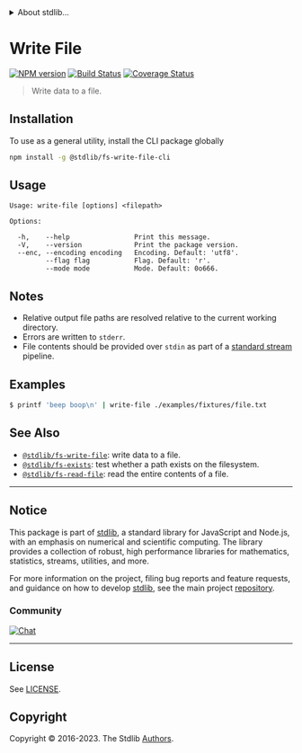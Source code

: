 <!--

@license Apache-2.0

Copyright (c) 2018 The Stdlib Authors.

Licensed under the Apache License, Version 2.0 (the "License");
you may not use this file except in compliance with the License.
You may obtain a copy of the License at

   http://www.apache.org/licenses/LICENSE-2.0

Unless required by applicable law or agreed to in writing, software
distributed under the License is distributed on an "AS IS" BASIS,
WITHOUT WARRANTIES OR CONDITIONS OF ANY KIND, either express or implied.
See the License for the specific language governing permissions and
limitations under the License.

-->


<details>
  <summary>
    About stdlib...
  </summary>
  <p>We believe in a future in which the web is a preferred environment for numerical computation. To help realize this future, we've built stdlib. stdlib is a standard library, with an emphasis on numerical and scientific computation, written in JavaScript (and C) for execution in browsers and in Node.js.</p>
  <p>The library is fully decomposable, being architected in such a way that you can swap out and mix and match APIs and functionality to cater to your exact preferences and use cases.</p>
  <p>When you use stdlib, you can be absolutely certain that you are using the most thorough, rigorous, well-written, studied, documented, tested, measured, and high-quality code out there.</p>
  <p>To join us in bringing numerical computing to the web, get started by checking us out on <a href="https://github.com/stdlib-js/stdlib">GitHub</a>, and please consider <a href="https://opencollective.com/stdlib">financially supporting stdlib</a>. We greatly appreciate your continued support!</p>
</details>

# Write File

[![NPM version][npm-image]][npm-url] [![Build Status][test-image]][test-url] [![Coverage Status][coverage-image]][coverage-url] <!-- [![dependencies][dependencies-image]][dependencies-url] -->

> Write data to a file.











<section class="cli">



<section class="installation">

## Installation

To use as a general utility, install the CLI package globally

```bash
npm install -g @stdlib/fs-write-file-cli
```

</section>

<!-- CLI usage documentation. -->

<section class="usage">

## Usage

```text
Usage: write-file [options] <filepath>

Options:

  -h,    --help                Print this message.
  -V,    --version             Print the package version.
  --enc, --encoding encoding   Encoding. Default: 'utf8'.
         --flag flag           Flag. Default: 'r'.
         --mode mode           Mode. Default: 0o666.
```

</section>

<!-- /.usage -->

<section class="notes">

## Notes

-   Relative output file paths are resolved relative to the current working directory.
-   Errors are written to `stderr`.
-   File contents should be provided over `stdin` as part of a [standard stream][standard-stream] pipeline.

</section>

<!-- /.notes -->

<section class="examples">

## Examples

```bash
$ printf 'beep boop\n' | write-file ./examples/fixtures/file.txt
```

</section>

<!-- /.examples -->

</section>

<!-- /.cli -->

<!-- Section for related `stdlib` packages. Do not manually edit this section, as it is automatically populated. -->

<section class="related">

## See Also

-   <span class="package-name">[`@stdlib/fs-write-file`][@stdlib/fs-write-file]</span><span class="delimiter">: </span><span class="description">write data to a file.</span>
-   <span class="package-name">[`@stdlib/fs-exists`][@stdlib/fs/exists]</span><span class="delimiter">: </span><span class="description">test whether a path exists on the filesystem.</span>
-   <span class="package-name">[`@stdlib/fs-read-file`][@stdlib/fs/read-file]</span><span class="delimiter">: </span><span class="description">read the entire contents of a file.</span>

</section>

<!-- /.related -->

<!-- Section for all links. Make sure to keep an empty line after the `section` element and another before the `/section` close. -->


<section class="main-repo" >

* * *

## Notice

This package is part of [stdlib][stdlib], a standard library for JavaScript and Node.js, with an emphasis on numerical and scientific computing. The library provides a collection of robust, high performance libraries for mathematics, statistics, streams, utilities, and more.

For more information on the project, filing bug reports and feature requests, and guidance on how to develop [stdlib][stdlib], see the main project [repository][stdlib].

### Community

[![Chat][chat-image]][chat-url]

---

## License

See [LICENSE][stdlib-license].


## Copyright

Copyright &copy; 2016-2023. The Stdlib [Authors][stdlib-authors].

</section>

<!-- /.stdlib -->

<!-- Section for all links. Make sure to keep an empty line after the `section` element and another before the `/section` close. -->

<section class="links">

[npm-image]: http://img.shields.io/npm/v/@stdlib/fs-write-file-cli.svg
[npm-url]: https://npmjs.org/package/@stdlib/fs-write-file-cli

[test-image]: https://github.com/stdlib-js/fs-write-file/actions/workflows/test.yml/badge.svg?branch=v0.1.0
[test-url]: https://github.com/stdlib-js/fs-write-file/actions/workflows/test.yml?query=branch:v0.1.0

[coverage-image]: https://img.shields.io/codecov/c/github/stdlib-js/fs-write-file/main.svg
[coverage-url]: https://codecov.io/github/stdlib-js/fs-write-file?branch=main

<!--

[dependencies-image]: https://img.shields.io/david/stdlib-js/fs-write-file.svg
[dependencies-url]: https://david-dm.org/stdlib-js/fs-write-file/main

-->

[chat-image]: https://img.shields.io/gitter/room/stdlib-js/stdlib.svg
[chat-url]: https://app.gitter.im/#/room/#stdlib-js_stdlib:gitter.im

[stdlib]: https://github.com/stdlib-js/stdlib

[stdlib-authors]: https://github.com/stdlib-js/stdlib/graphs/contributors

[cli-section]: https://github.com/stdlib-js/fs-write-file#cli
[cli-url]: https://github.com/stdlib-js/fs-write-file/tree/cli
[@stdlib/fs-write-file]: https://github.com/stdlib-js/fs-write-file/tree/main

[umd]: https://github.com/umdjs/umd
[es-module]: https://developer.mozilla.org/en-US/docs/Web/JavaScript/Guide/Modules

[deno-url]: https://github.com/stdlib-js/fs-write-file/tree/deno
[umd-url]: https://github.com/stdlib-js/fs-write-file/tree/umd
[esm-url]: https://github.com/stdlib-js/fs-write-file/tree/esm
[branches-url]: https://github.com/stdlib-js/fs-write-file/blob/main/branches.md

[stdlib-license]: https://raw.githubusercontent.com/stdlib-js/fs-write-file/main/LICENSE

[node-fs]: https://nodejs.org/api/fs.html

[@stdlib/buffer/ctor]: https://github.com/stdlib-js/buffer-ctor

[standard-stream]: https://en.wikipedia.org/wiki/Pipeline_%28Unix%29

<!-- <related-links> -->

[@stdlib/fs/exists]: https://github.com/stdlib-js/fs-exists

[@stdlib/fs/read-file]: https://github.com/stdlib-js/fs-read-file

<!-- </related-links> -->

</section>

<!-- /.links -->
